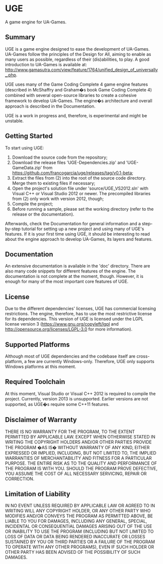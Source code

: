 # UGE
A game engine for UA-Games.

## Summary

UGE is a game engine designed to ease the development of UA-Games. UA-Games follow the principles of the Design for All, aiming to enable as many users as possible, regardless of their (dis)abilities, to play.
A good introduction to UA-Games is available at: <http://www.gamasutra.com/view/feature/1764/unified_design_of_universally_.php>.

UGE uses many of the Game Coding Complete 4 game engine features (described in McShaffry and Graham�s book Game Coding Complete 4) combined with several open-source libraries to create a cohesive framework to develop UA-Games.
The engine�s architecture and overall approach is described in the Documentation.

UGE is a work in progress and, therefore, is experimental and might be unstable.

## Getting Started

To start using UGE:

1. Download the source code from the repository;
2. Download the release files 'UGE-Dependencies.zip' and 'UGE-GameData.zip' from <https://github.com/francogarcia/uge/releases/tag/v0.1-beta>;
3. Extract the files from (2) into the root of the source code directory. Merge them to existing files if necessary;
4. Open the project's solution file under 'source/UGE_VS2012.sln' with Visual C++ or Visual Studio 2012 or newer. The precompiled libraries from (2) only work with version 2012, though;
5. Compile the project;
6. Before running a sample, please set the working directory (refer to the release or the documentation).

Afterwards, check the Documentation for general information and a step-by-step tutorial for setting up a new project and using many of UGE's features.
If it is your first time using UGE, it should be interesting to read about the engine approach to develop UA-Games, its layers and features.

## Documentation

An extensive documentation is available in the 'doc' directory. There are also many code snippets for different features of the engine.
The documentation is not complete at the moment, though. However, it is enough for many of the most important core features of UGE.

## License

Due to the different dependencies' licenses, UGE has commercial licensing restrictions. The engine, therefore, has to use the most restrictive license for its dependencies.
This version of UGE is licensed under the LGPL license version 3 (<https://www.gnu.org/copyleft/lgpl> and <http://opensource.org/licenses/LGPL-3.0> for more information).


## Supported Platforms

Although most of UGE dependencies and the codebase itself are cross-platform, a few are currently Windows-only.
Therefore, UGE only supports Windows platforms at this moment.

## Required Toolchain

At this moment, Visual Studio or Visual C++ 2012 is required to compile the project. Currently, version 2013 is unsupported.
Earlier versions are not supported, as UGE�s require some C++11 features.

## Disclaimer of Warranty

THERE IS NO WARRANTY FOR THE PROGRAM, TO THE EXTENT PERMITTED BY APPLICABLE LAW. EXCEPT WHEN OTHERWISE STATED IN WRITING THE COPYRIGHT HOLDERS AND/OR OTHER PARTIES PROVIDE THE PROGRAM �AS IS� WITHOUT WARRANTY OF ANY KIND, EITHER EXPRESSED OR IMPLIED, INCLUDING, BUT NOT LIMITED TO, THE IMPLIED WARRANTIES OF MERCHANTABILITY AND FITNESS FOR A PARTICULAR PURPOSE. THE ENTIRE RISK AS TO THE QUALITY AND PERFORMANCE OF THE PROGRAM IS WITH YOU. SHOULD THE PROGRAM PROVE DEFECTIVE, YOU ASSUME THE COST OF ALL NECESSARY SERVICING, REPAIR OR CORRECTION.

## Limitation of Liability

IN NO EVENT UNLESS REQUIRED BY APPLICABLE LAW OR AGREED TO IN WRITING WILL ANY COPYRIGHT HOLDER, OR ANY OTHER PARTY WHO MODIFIES AND/OR CONVEYS THE PROGRAM AS PERMITTED ABOVE, BE LIABLE TO YOU FOR DAMAGES, INCLUDING ANY GENERAL, SPECIAL, INCIDENTAL OR CONSEQUENTIAL DAMAGES ARISING OUT OF THE USE OR INABILITY TO USE THE PROGRAM (INCLUDING BUT NOT LIMITED TO LOSS OF DATA OR DATA BEING RENDERED INACCURATE OR LOSSES SUSTAINED BY YOU OR THIRD PARTIES OR A FAILURE OF THE PROGRAM TO OPERATE WITH ANY OTHER PROGRAMS), EVEN IF SUCH HOLDER OR OTHER PARTY HAS BEEN ADVISED OF THE POSSIBILITY OF SUCH DAMAGES.
